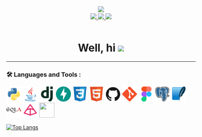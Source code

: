 <div class="head" align="center">
    <img src="https://media.giphy.com/media/KxbHmvL3MGcctzlfdX/giphy.gif" width=500>
    <div id="badges">
        <a href="https://vk.com/se_cmert">
            <img src="https://img.shields.io/badge/WK-blue?logo=vk&logoColor=Blue&style=for-the-badge">
        </a>
        <a href="https://github.com/Foo0s">
            <img src="https://img.shields.io/badge/GitHub2-yellow?logo=github&logoColor=white&style=for-the-badge">
        </a>
        <a href="https://t.me/DarkFox99">
            <img src="https://img.shields.io/badge/Telegram-blue?logo=Telegram&logoColor=Blue&style=for-the-badge">
        </a>
    </div>
    <img src="https://komarev.com/ghpvc/?username=darkfos&style=flat-square&color=blue" alt=""/>
    <h1>
      Well, hi
      <img src="https://media.giphy.com/media/hvRJCLFzcasrR4ia7z/giphy.gif" width="30px"/>
    </h1>
</div>

------

### :hammer_and_wrench: Languages and Tools :
<div class="img">
    <img src="https://github.com/devicons/devicon/blob/master/icons/python/python-original.svg" width="40" height="40">
    <img src="https://github.com/devicons/devicon/blob/master/icons/java/java-original.svg" width="40" height="40">
    <img src="https://github.com/devicons/devicon/blob/master/icons/django/django-plain.svg" width="40" height="40">
    <img src="https://github.com/devicons/devicon/blob/master/icons/fastapi/fastapi-original.svg" width="40" height="40">
    <img src="https://github.com/devicons/devicon/blob/master/icons/css3/css3-original.svg" width="40" height="40">
    <img src="https://github.com/devicons/devicon/blob/master/icons/html5/html5-original.svg" width="40" height="40">
    <img src="https://github.com/devicons/devicon/blob/master/icons/github/github-original.svg" width="40" height="40">
    <img src="https://github.com/devicons/devicon/blob/master/icons/git/git-original.svg" width="40" height="40">
    <img src="https://github.com/devicons/devicon/blob/master/icons/figma/figma-original.svg" width="40" height="40">
    <img src="https://github.com/devicons/devicon/blob/master/icons/postgresql/postgresql-original.svg" width="40" height="40">
    <img src="https://github.com/devicons/devicon/blob/master/icons/sqlite/sqlite-original.svg" width="40" height="40">
    <img src="https://github.com/devicons/devicon/blob/master/icons/sqlalchemy/sqlalchemy-original.svg" width="40" height="40">
    <img src="https://github.com/darkfos/darkfos/blob/main/110818415.png" width="40" height="40">
    <img src="https://github.com/darkfos/darkfos/blob/main/110818415.png](https://github.com/darkfos/darkfos/blob/main/1066203.png" width="40" height="40">

</div>



        
[![Top Langs](https://github-readme-stats.vercel.app/api/top-langs/?username=darkfos&layout=compact&theme=vision-friendly-dark)](https://github.com/anuraghazra/github-readme-stats)

    


